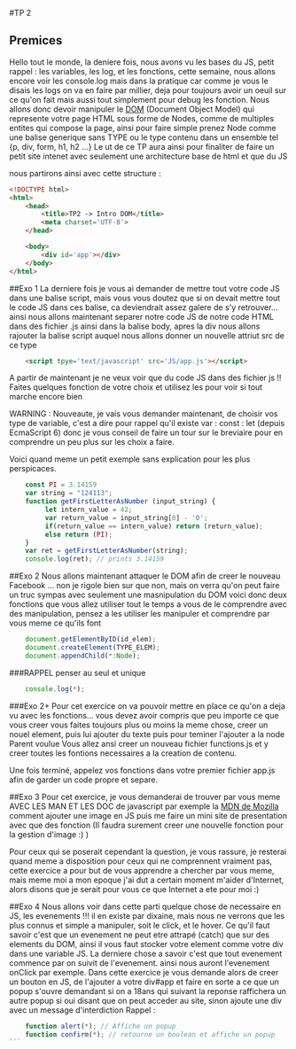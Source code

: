 #TP 2
## Premices
Hello tout le monde, la deniere fois, nous avons vu les bases du JS, petit rappel : les variables, les log, et les fonctions, cette semaine, nous allons encore voir les console.log mais dans la pratique car comme je vous le disais les logs on va en faire par millier, deja pour toujours avoir un oeuil sur ce qu'on fait mais aussi tout simplement pour debug les fonction.
Nous allons donc devoir manipuler le [DOM](https://fr.wikipedia.org/wiki/Document_Object_Model) (Document Object Model) qui represente votre page HTML sous forme de Nodes, comme de multiples entites qui compose la page, ainsi pour faire simple prenez Node comme une balise generique sans TYPE ou le type contenu dans un ensemble tel {p, div, form, h1, h2 ...} Le ut de ce TP aura ainsi pour finaliter de faire un petit site intenet avec seulement une architecture base de html et que du JS

nous partirons ainsi avec cette structure :
```html
<!DOCTYPE html>
<html>
	<head>
		<title>TP2 -> Intro DOM</title>
		<meta charset='UTF-8'>
	</head>

	<body>
		<div id='app'></div>
	</body>
</html>
```

##Exo 1
La derniere fois je vous ai demander de mettre tout votre code JS dans une balise script, mais vous vous doutez que si on devait mettre tout le code JS dans ces balise, ca deviendrait assez galere de s'y retrouver... ainsi nous allons maintenant separer notre code JS de notre code HTML dans des fichier .js
ainsi dans la balise body, apres la div nous allons rajouter la balise script auquel nous allons donner un nouvelle attriut src de ce type
```html
	<script tpye='text/javascript' src='JS/app.js'></script>
```

A partir de maintenant je ne veux voir que du code JS dans des fichier js !!
Faites quelques fonction de votre choix et utilisez les pour voir si tout marche encore bien

WARNING : Nouveaute, je vais vous demander maintenant, de choisir vos type de variable, c'est a dire pour rappel qu'il existe var : const : let (depuis EcmaScript 6) donc je vous conseil de faire un tour sur le breviaire pour en comprendre un peu plus sur les choix a faire.

Voici quand meme un petit exemple sans explication pour les plus perspicaces.

```javascript
	const PI = 3.14159
	var string = "124113";
	function getFirstLetterAsNumber (input_string) {
		 let intern_value = 42;
		 var return_value = input_string[0] - '0';
		 if(return_value == intern_value) return (return_value);
		 else return (PI);
	}
	var ret = getFirstLetterAsNumber(string);
	console.log(ret); // prints 3.14159
```

##Exo 2
Nous allons maintenant attaquer le DOM afin de creer le nouveau Facebook ... non je rigole bien sur que non, mais on verra qu'on peut faire un truc sympas avec seulement une masnipulation du DOM
voici donc deux fonctions que vous allez utiliser tout le temps a vous de le comprendre avec des manipulation, pensez a les utiliser les manipuler et comprendre par vous meme ce qu'ils font
```javascript
	document.getElementByID(id_elem);
	document.createElement(TYPE_ELEM);
	document.appendChild(*:Node);
```
###RAPPEL
penser au seul et unique
```javascript
	console.log(*);
```
###Exo 2+
Pour cet exercice on va pouvoir mettre en place ce qu'on a deja vu avec les fonctions... vous devez avoir compris que peu importe ce que vous creer vous faites toujours plus ou moins la meme chose, creer un nouel element, puis lui ajouter du texte puis pour teminer l'ajouter a la node Parent voulue
Vous allez ansi creer un nouveau fichier functions.js et y creer toutes les fontions necessaires a la creation de contenu.

Une fois terminé, appelez vos fonctions dans votre premier fichier app.js afin de garder un code propre et separe.

##Exo 3
Pour cet exercice, je vous demanderai de trouver par vous meme AVEC LES MAN ET LES DOC de javascript par exemple la [MDN de Mozilla](https://developer.mozilla.org/fr/docs/Web/JavaScript) comment ajouter une image en JS puis me faire un mini site de presentation avec que des fonction (Il faudra surement creer une nouvelle fonction pour la gestion d'image :) )

Pour ceux qui se poserait cependant la question, je vous rassure, je resterai quand meme a disposition pour ceux qui ne comprennent vraiment pas, cette exercice a pour but de vous apprendre a chercher par vous meme, mais meme moi a mon epoque j'ai dut a certain moment m'aider d'Internet, alors disons que je serait pour vous ce que Internet a ete pour moi :)

##Exo 4
Nous allons voir dans cette parti quelque chose de necessaire en JS, les evenements !!!
il en existe par dixaine, mais nous ne verrons que les plus connus et simple a manipuler, soit le click, et le hover.
Ce qu'il faut savoir c'est que un evenement ne peut etre attrapé (catch) que sur des elements du DOM, ainsi il vous faut stocker votre element comme votre div dans une variable JS.
La derniere chose a savoir c'est que tout evenement commence par on suivit de l'evenement. ainsi nous auront l'evenement onClick par exemple.
Dans cette exercice je vous demande alors de creer un bouton en JS, de l'ajouter a votre div#app et faire en sorte a ce que un popup s'ouvre demandant si on a 18ans qui suivant la reponse raffichera un autre popup si oui disant que on peut acceder au site, sinon ajoute une div avec un message d'interdiction 
Rappel :
````javascript
	function alert(*); // Affiche un popup
	function confirm(*); // retourne un boolean et affiche un popup 
```
